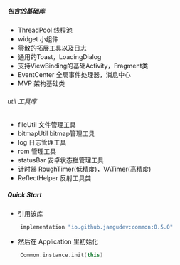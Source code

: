 
##### 包含的基础库
- ThreadPool 线程池
- widget 小组件
- 零散的拓展工具以及日志
- 通用的Toast，LoadingDialog
- 支持ViewBinding的基础Activity，Fragment类
- EventCenter 全局事件处理器，消息中心
- MVP 架构基础类
###### util 工具库
- fileUtil 文件管理工具
- bitmapUtil bitmap管理工具
- log 日志管理工具
- rom 管理工具
- statusBar 安卓状态栏管理工具
- 计时器 RoughTimer(低精度)，VATimer(高精度)
- ReflectHelper 反射工具类

##### Quick Start
- 引用该库
```groovy
    implementation "io.github.jamgudev:common:0.5.0"
```
- 然后在 Application 里初始化
```kotlin
    Common.instance.init(this)
```
